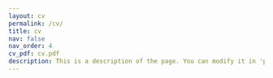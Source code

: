 ```yaml
---
layout: cv
permalink: /cv/
title: cv
nav: false
nav_order: 4
cv_pdf: cv.pdf
description: This is a description of the page. You can modify it in 'pages/_cv.md'. You can also change or remove the top pdf download button.
---
```

